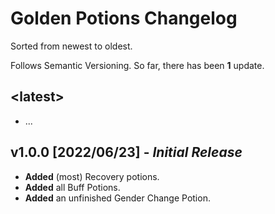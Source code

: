 ﻿# Golden Potions Changelog
Sorted from newest to oldest.

Follows Semantic Versioning.
So far, there has been **1** update.

## \<latest\>
- ...

## v1.0.0 [2022/06/23] - _Initial Release_
- **Added** (most) Recovery potions.
- **Added** all Buff Potions.
- **Added** an unfinished Gender Change Potion.
